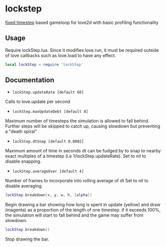lockstep
===

[fixed timestep](https://medium.com/@tglaiel/how-to-make-your-game-run-at-60fps-24c61210fe75) based gameloop for love2d with basic profiling functionality

Usage
---

Require lockStep.lua. Since it modifies love.run, it must be required outside of love callbacks such as love.load to have any effect.

```lua
local lockStep = require 'lockStep'
```

Documentation
---

- `lockStep.updateRate [default 60]`

Calls to love.update per second 

- `lockStep.maxUpdateDebt [default 8]`

Maximum number of timesteps the simulation is allowed to fall behind.
Further steps will be skipped to catch up, causing slowdown but preventing a "death spiral"

- `lockStep.dtSnap [default 0.0002]`

Maximum amount of time in seconds dt can be fudged by
to snap to nearby exact multiples of a timestep (i.e 1/lockStep.updateRate).
Set to nil to disable snapping.

- `lockStep.averageOver [default 4]`

Number of frames to incorporate into rolling average of dt
Set to nil to disable averaging.

```lua
lockStep.breakdown(x, y, w, h, [alpha])
```
Begin drawing a bar showing how long is spent in update (yellow) and draw (magenta)
as a proportion of the length of one timestep. if it exceeds 100%, the simulation will start to fall behind
and the game may suffer from slowdown.

```lua
lockStep.breakdown()
```
Stop drawing the bar.
